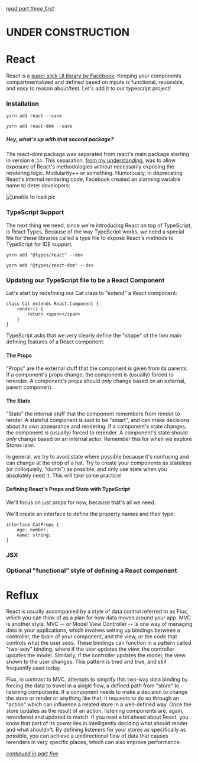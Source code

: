 *[read part three first](https://github.com/Hypaethral/javascript-projects/blob/master/environment-setup/03-typescript.md)*

# UNDER CONSTRUCTION

# React

React is a [super slick UI library by Facebook](https://facebook.github.io/react/). Keeping your components compartmentalized and defined based on inputs is functional, reuseable, and easy to reason about/test.  Let's add it to our typescript project!

### Installation

`yarn add react --save`

`yarn add react-dom --save`

##### Hey, what's up with that second package?

The react-dom package was separated from react's main package starting in version `0.14`.  This separation, [from my understanding](https://facebook.github.io/react/blog/2015/09/10/react-v0.14-rc1.html), was to allow exposure of React's methodologies without necessarily exposing the rendering logic.  Modularity++ or something. Humorously, in deprecating React's internal rendering code, Facebook created an alarming variable name to deter developers:

![unable to load pic](https://github.com/Hypaethral/javascript-projects/blob/master/environment-setup/images/secret_internals.png "oh jeez, I guess these guys don't f*** around")

### TypeScript Support

The next thing we need, since we're introducing React on top of TypeScript, is React Types.  Because of the way TypeScript works, we need a special file for these libraries called a type file to expose React's methods to TypeScript for IDE support.

`yarn add "@types/react" --dev`

`yarn add "@types/react-dom" --dev`

### Updating our TypeScript file to be a React Component

Let's start by redefining our Cat class to "extend" a React component:

```
class Cat extends React.Component {
    render() {
        return <span></span>
    }
}
```

TypeScript asks that we very clearly define the "shape" of the two main defining features of a React component:

#### The Props

"Props" are the external stuff that the component is given from its parents.  If a component's props change, the component is (usually) forced to rerender.  A component's props should *only* change based on an external, parent component.

#### The State

"State" the internal stuff that the component remembers from render to render. A stateful component is said to be "smart", and can make decisions about its own appearance and rendering.  If a component's state changes, the component is (usually) forced to rerender.  A component's state should *only* change based on an internal actor. Remember this for when we explore Stores later.

In general, we try to avoid state where possible because it's confusing and can change at the drop of a hat.  Try to create your components as stateless (or colloquially, "dumb") as possible, and only use state when you absolutely need it.  This will take some practice!


#### Defining React's Props and State with TypeScript

We'll focus on just props for now, because that's all we need.

We'll create an interface to define the property names and their type:

```
interface CatProps {
    age: number;
    name: string;
}
```

### JSX

### Optional "functional" style of defining a React component


# Reflux
React is usually accompanied by a style of data control referred to as Flux, which you can think of as a plan for how data moves around your app.  MVC is another style.  MVC -- or Model View Controller -- is one way of managing data in your applications, which involves setting up bindings between a controller, the brain of your component, and the view, or the code that controls what the user sees.  These bindings can function in a pattern called "two-way" binding, where if the user updates the view, the controller updates the model.  Similarly, if the controller updates the model, the view shown to the user changes.  This pattern is tried and true, and still frequently used today.

Flux, in contrast to MVC, attempts to simplify this two-way data binding by forcing the data to travel in a single flow, a defined path from "store" to listening components.  If a component needs to make a decision to change the store or render or anything like that, it requests to do so through an "action" which can influence a related store in a well-defined way.  Once the store updates as the result of an action, listening components are, again, rerendered and updated to match.  If you read a bit ahead about React, you know that part of its power lies in intelligently deciding what should render and what shouldn't.  By defining listeners for your stores as specifically as possible, you can achieve a unidirectional flow of data that causes rerenders in very specific places, which can also improve performance.  

*[continued in part five](https://github.com/Hypaethral/javascript-projects/blob/master/environment-setup/05-additional-stuff.md)*
